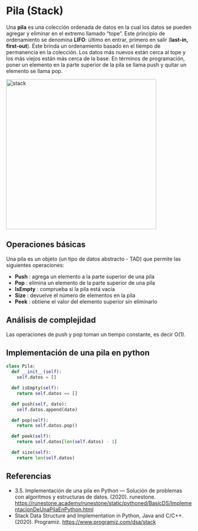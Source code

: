 # Pila (Stack)

Una **pila** es una colección ordenada de datos en la cual los datos se pueden agregar y eliminar en el extremo llamado “tope”.
Este principio de ordenamiento se denomina **LIFO**: último en entrar, primero en salir (**last-in, first-out**). Éste brinda un ordenamiento basado en el tiempo de permanencia en la colección. 
Los datos más nuevos están cerca al tope y los más viejos están más cerca de la base.
En términos de programación, poner un elemento en la parte superior de la pila se llama push y quitar un elemento se llama pop.

<img width="407" alt="stack" src="https://user-images.githubusercontent.com/42527034/120229121-1ad07100-c212-11eb-80d6-d9a41f040958.png">

## Operaciones básicas

Una pila es un objeto (un tipo de datos abstracto - TAD) que permite las siguientes operaciones:

* **Push** : agrega un elemento a la parte superior de una pila
* **Pop** : elimina un elemento de la parte superior de una pila
* **IsEmpty** : comprueba si la pila está vacía
* **Size** :  devuelve el número de elementos en la pila
* **Peek** : obtiene el valor del elemento superior sin eliminarlo

## Análisis de complejidad

Las operaciones de push y pop toman un tiempo constante, es decir O(1).

## Implementación de una pila en python

```python
class Pila:
  def __init__(self):
    self.datos = []

  def isEmpty(self):
    return self.datos == []

  def push(self, dato):
    self.datos.append(dato)

  def pop(self):
    return self.datos.pop()

  def peek(self):
    return self.datos[len(self.datos) - 1]

  def size(self):
    return len(self.datos)
```

## Referencias
* 3.5. Implementación de una pila en Python — Solución de problemas con algoritmos y estructuras de datos. (2020). runestone. https://runestone.academy/runestone/static/pythoned/BasicDS/ImplementacionDeUnaPilaEnPython.html
* Stack Data Structure and Implementation in Python, Java and C/C++. (2020). Programiz. https://www.programiz.com/dsa/stack
